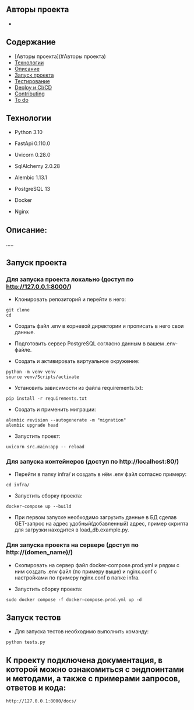 

## Авторы проекта

- [](https://github.com/)

## Содержание
- [Авторы проекта](#Авторы проекта)
- [Технологии](#технологии)
- [Описание](#описание)
- [Запуск проекта](#запуск_проекта)
- [Тестирование](#тестирование)
- [Deploy и CI/CD](#deploy-и-ci/cd)
- [Contributing](#contributing)
- [To do](#to-do)

## Технологии
- Python 3.10
- FastApi 0.110.0
- Uvicorn 0.28.0
- SqlAlchemy 2.0.28
- Alembic 1.13.1

- PostgreSQL 13
- Docker
- Nginx

## Описание:
.....

## Запуск проекта

### Для запуска проекта локально (доступ по http://127.0.0.1:8000/)

- Клонировать репозиторий и перейти в него:
```
git clone
cd
```

- Создать файл .env в корневой директории и прописать в него свои данные.

- Подготовить сервер PostgreSQL согласно данным в вашем .env-файле.

- Cоздать и активировать виртуальное окружение:
```
python -m venv venv
source venv/Scripts/activate
```
- Установить зависимости из файла requirements.txt:
```
pip install -r requirements.txt
```
- Создать и применить миграции:
```
alembic revision --autogenerate -m "migration"
alembic upgrade head
```
- Запустить проект:
```
uvicorn src.main:app -- reload
```

### Для запуска контейнеров (доступ по http://localhost:80/)
- Перейти в папку infra/ и создать в нём .env файл согласно примеру:
```
cd infra/
```
- Запустить сборку  проекта:
```
docker-compose up --build
```
- При первом запуске необходимо загрузить данные в БД сделав GET-запрос на адрес удобный(добавленный) адрес, пример скрипта для загрузки находится в load_db.example.py.

### Для запуска проекта на сервере (доступ по http://(domen_name)/)

- Скопировать на сервер файл docker-compose.prod.yml и рядом с ним создать .env файл (по примеру выше) и nginx.conf с настройками по примеру nginx.conf в папке infra.

- Запустить сборку  проекта:
```
sudo docker compose -f docker-compose.prod.yml up -d
```

## Запуск тестов
- Для запуска тестов необходимо выполнить команду:
```
python tests.py
```
## К проекту подключена документация, в которой можно ознакомиться с эндпоинтами и методами, а также с примерами запросов, ответов и кода:
```
http://127.0.0.1:8000/docs/
```
